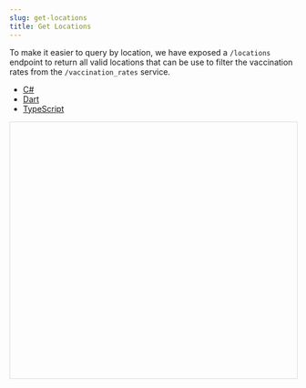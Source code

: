 ```yaml
---
slug: get-locations
title: Get Locations
---
```


To make it easier to query by location, we have exposed a `/locations` endpoint to return all valid locations that can be use to filter the vaccination rates from the `/vaccination_rates` service.


<div class="tabs">
  <ul>
    <li><a href="get-locations-csharp">C#</a></li>
    <li><a href="get-locations-dart">Dart</a></li>
    <li><a href="get-locations-typescript">TypeScript</a></li>
  </ul>
  <div>
     <iframe id="gist-cafe-content" src="" frameborder="0" style="height:450px;width:100%;border:1px solid #ddd"></iframe>
  </div>
</div>
